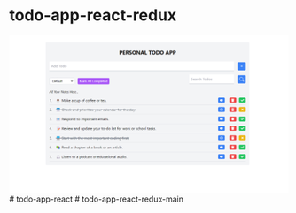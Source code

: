 # todo-app-react-redux
![todo-app-react-redux](/src/assets/github-cover.png)
#   t o d o - a p p - r e a c t 
 
 #   t o d o - a p p - r e a c t - r e d u x - m a i n 
 
 